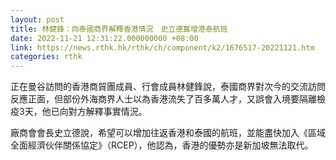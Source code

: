 ```yaml
---
layout: post
title: 林健鋒：向泰國商界解釋香港情況　史立德冀增港泰航班
date: 2022-11-21 12:31:22.000000000 +08:00
link: https://news.rthk.hk/rthk/ch/component/k2/1676517-20221121.htm
categories: rthk
---
```


正在曼谷訪問的香港商貿團成員、行會成員林健鋒說，泰國商界對次今的交流訪問反應正面，但部份外海商界人士以為香港流失了百多萬人才，又誤會入境要隔離檢疫3天，他已向對方解釋事實情況。

廠商會會長史立德說，希望可以增加往返香港和泰國的航班，並能盡快加入《區域全面經濟伙伴關係協定》（RCEP），他認為，香港的優勢亦是新加坡無法取代。
